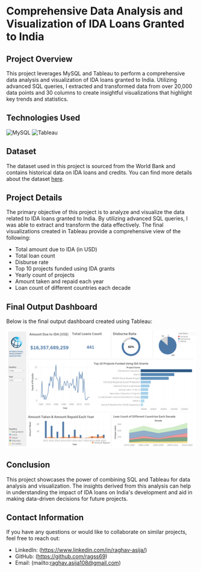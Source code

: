 # Comprehensive Data Analysis and Visualization of IDA Loans Granted to India

## Project Overview
This project leverages MySQL and Tableau to perform a comprehensive data analysis and visualization of IDA loans granted to India. Utilizing advanced SQL queries, I extracted and transformed data from over 20,000 data points and 30 columns to create insightful visualizations that highlight key trends and statistics.

## Technologies Used
![MySQL](https://img.shields.io/badge/MySQL-4479A1?style=for-the-badge&logo=mysql&logoColor=white)
![Tableau](https://img.shields.io/badge/Tableau-E97627?style=for-the-badge&logo=tableau&logoColor=white)

## Dataset
The dataset used in this project is sourced from the World Bank and contains historical data on IDA loans and credits. You can find more details about the dataset [here](https://finances.worldbank.org/Loans-and-Credits/IDA-Statement-Of-Credits-and-Grants-Historical-Dat/tdwh-3krx/about_data).

## Project Details
The primary objective of this project is to analyze and visualize the data related to IDA loans granted to India. By utilizing advanced SQL queries, I was able to extract and transform the data effectively. The final visualizations created in Tableau provide a comprehensive view of the following:
- Total amount due to IDA (in USD)
- Total loan count
- Disburse rate
- Top 10 projects funded using IDA grants
- Yearly count of projects
- Amount taken and repaid each year
- Loan count of different countries each decade

## Final Output Dashboard
Below is the final output dashboard created using Tableau:

![Dashboard](Dashboard.png)

## Conclusion
This project showcases the power of combining SQL and Tableau for data analysis and visualization. The insights derived from this analysis can help in understanding the impact of IDA loans on India's development and aid in making data-driven decisions for future projects.

## Contact Information
If you have any questions or would like to collaborate on similar projects, feel free to reach out:
- LinkedIn: (https://www.linkedin.com/in/raghav-asija/)
- GitHub: (https://github.com/ragss69)
- Email: (mailto:raghav.asija108@gmail.com)
